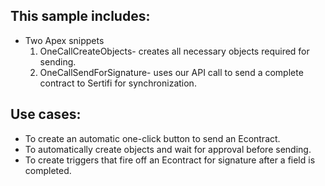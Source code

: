 ## This sample includes:

* Two Apex snippets
    1. OneCallCreateObjects- creates all necessary objects required for sending.
    2. OneCallSendForSignature- uses our API call to send a complete contract to Sertifi for synchronization.

## Use cases:

* To create an automatic one-click button to send an Econtract.
* To automatically create objects and wait for approval before sending.
* To create triggers that fire off an Econtract for signature after a field is completed.